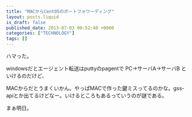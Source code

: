```yaml
---
title: "MACからCentOSのポートフォワーディング"
layout: posts.liquid
is_draft: false
published_date: 2013-07-03 00:52:40 +0900
categories: ["TECHNOLOGY"]
tags: []
---
```


ハマった。

windowsだとエージェント転送はputtyのpagentで PC-\>サーバA-\>サーバB といけるのだけど、  
  
MACからだとうまくいかん。やっぱMACで作った鍵ミスってるのかな。gss-apiとか出てるけどなー。いけるところもあるっていうのが謎である。

まぁ明日。


